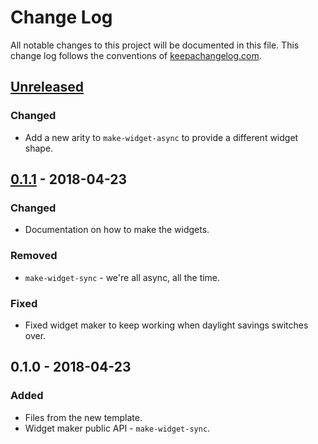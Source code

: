 # Change Log
All notable changes to this project will be documented in this file. This change log follows the conventions of [keepachangelog.com](http://keepachangelog.com/).

## [Unreleased]
### Changed
- Add a new arity to `make-widget-async` to provide a different widget shape.

## [0.1.1] - 2018-04-23
### Changed
- Documentation on how to make the widgets.

### Removed
- `make-widget-sync` - we're all async, all the time.

### Fixed
- Fixed widget maker to keep working when daylight savings switches over.

## 0.1.0 - 2018-04-23
### Added
- Files from the new template.
- Widget maker public API - `make-widget-sync`.

[Unreleased]: https://github.com/your-name/mission-board/compare/0.1.1...HEAD
[0.1.1]: https://github.com/your-name/mission-board/compare/0.1.0...0.1.1
